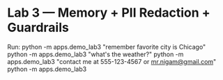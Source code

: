 # Lab 3 — Memory + PII Redaction + Guardrails

Run:
    python -m apps.demo_lab3 "remember favorite city is Chicago"
    python -m apps.demo_lab3 "what's the weather?"
    python -m apps.demo_lab3 "contact me at 555-123-4567 or mr.nigam@gmail.com"
    python -m apps.demo_lab3
